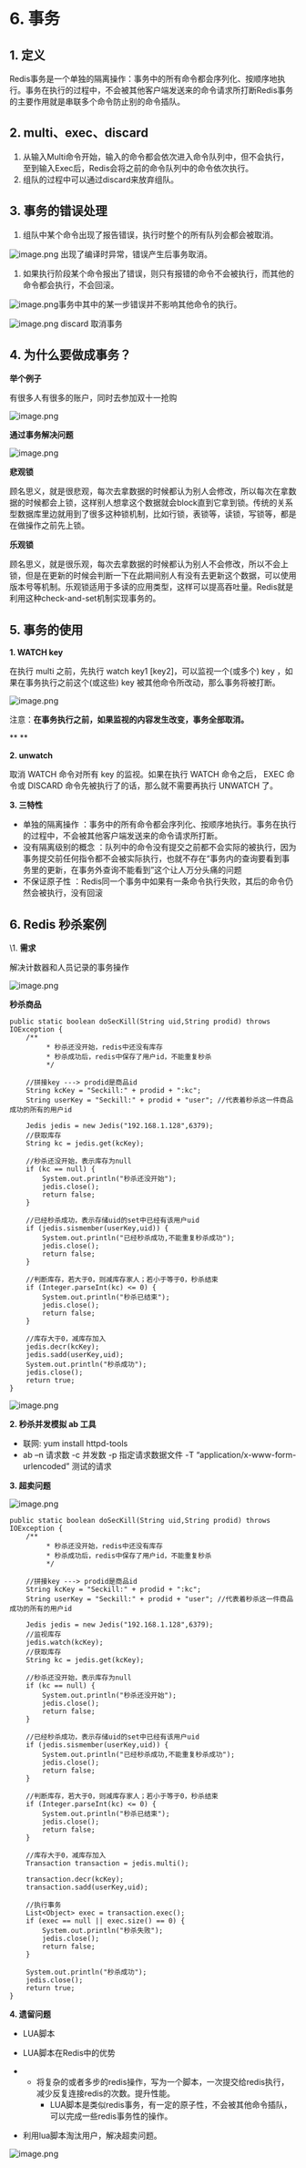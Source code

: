 # 6. 事务

## 1. 定义

Redis事务是一个单独的隔离操作：事务中的所有命令都会序列化、按顺序地执行。事务在执行的过程中，不会被其他客户端发送来的命令请求所打断Redis事务的主要作用就是串联多个命令防止别的命令插队。

##  





## 2. multi、exec、discard

1. 从输入Multi命令开始，输入的命令都会依次进入命令队列中，但不会执行，至到输入Exec后，Redis会将之前的命令队列中的命令依次执行。
2. 组队的过程中可以通过discard来放弃组队。  







## 3. 事务的错误处理

1. 组队中某个命令出现了报告错误，执行时整个的所有队列会都会被取消。



![image.png](../../imgs/1576569111504-187ecbdf-b724-4ef2-bc40-76b4a3ba012c.png) 出现了编译时异常，错误产生后事务取消。



1. 如果执行阶段某个命令报出了错误，则只有报错的命令不会被执行，而其他的命令都会执行，不会回滚。



![image.png](../../imgs/1576569153905-1790778e-b646-4a8c-8363-1f1cd3cd8c32.png)事务中其中的某一步错误并不影响其他命令的执行。



![image.png](../../imgs/1576569193667-fba5c627-cd4c-44b9-9c5e-8d61edfa658f.png)  discard 取消事务







## 4. 为什么要做成事务？

**举个例子**

有很多人有很多的账户，同时去参加双十一抢购

![image.png](../../imgs/1576569264242-1c03a62f-cfd6-4a9a-9434-8ac1bf0a4ad9.png)



**通过事务解决问题**

![image.png](../../imgs/1576569286468-bf0c6e74-07fb-4066-9fc3-bb5468ff860c.png)



**悲观锁**

顾名思义，就是很悲观，每次去拿数据的时候都认为别人会修改，所以每次在拿数据的时候都会上锁，这样别人想拿这个数据就会block直到它拿到锁。传统的关系型数据库里边就用到了很多这种锁机制，比如行锁，表锁等，读锁，写锁等，都是在做操作之前先上锁。



**乐观锁**

顾名思义，就是很乐观，每次去拿数据的时候都认为别人不会修改，所以不会上锁，但是在更新的时候会判断一下在此期间别人有没有去更新这个数据，可以使用版本号等机制。乐观锁适用于多读的应用类型，这样可以提高吞吐量。Redis就是利用这种check-and-set机制实现事务的。







## 5. 事务的使用

**1. WATCH key**

在执行 multi 之前，先执行 watch key1 [key2]，可以监视一个(或多个) key ，如果在事务执行之前这个(或这些) key 被其他命令所改动，那么事务将被打断。

![image.png](https://cdn.nlark.com/yuque/0/2019/png/446852/1576569888458-b54b5385-8950-4241-b464-a8e93d79e93a.png)  



注意：**在事务执行之前，如果监视的内容发生改变，事务全部取消。**

**
**

**2. unwatch** 

取消 WATCH 命令对所有 key 的监视。如果在执行 WATCH 命令之后， EXEC 命令或 DISCARD 命令先被执行了的话，那么就不需要再执行 UNWATCH 了。



**3. 三特性**

- 单独的隔离操作 ：事务中的所有命令都会序列化、按顺序地执行。事务在执行的过程中，不会被其他客户端发送来的命令请求所打断。
- 没有隔离级别的概念 ：队列中的命令没有提交之前都不会实际的被执行，因为事务提交前任何指令都不会被实际执行，也就不存在“事务内的查询要看到事务里的更新，在事务外查询不能看到”这个让人万分头痛的问题 
- 不保证原子性 ：Redis同一个事务中如果有一条命令执行失败，其后的命令仍然会被执行，没有回滚





## 6. Redis 秒杀案例

\1. **需求**

解决计数器和人员记录的事务操作



![image.png](https://cdn.nlark.com/yuque/0/2019/png/446852/1576572320605-84b35d84-9702-481f-a3de-94ef6ca73c88.png)



 **秒杀商品**



```
public static boolean doSecKill(String uid,String prodid) throws IOException {
    /**
         * 秒杀还没开始，redis中还没有库存
         * 秒杀成功后，redis中保存了用户id，不能重复秒杀
         */

    //拼接key ---> prodid是商品id
    String kcKey = "Seckill:" + prodid + ":kc";
    String userKey = "Seckill:" + prodid + "user"; //代表着秒杀这一件商品成功的所有的用户id

    Jedis jedis = new Jedis("192.168.1.128",6379);
    //获取库存
    String kc = jedis.get(kcKey);

    //秒杀还没开始，表示库存为null
    if (kc == null) {
        System.out.println("秒杀还没开始");
        jedis.close();
        return false;
    }

    //已经秒杀成功，表示存储uid的set中已经有该用户uid
    if (jedis.sismember(userKey,uid)) {
        System.out.println("已经秒杀成功,不能重复秒杀成功");
        jedis.close();
        return false;
    }

    //判断库存，若大于0，则减库存家人；若小于等于0，秒杀结束
    if (Integer.parseInt(kc) <= 0) {
        System.out.println("秒杀已结束");
        jedis.close();
        return false;
    }

    //库存大于0，减库存加入
    jedis.decr(kcKey);
    jedis.sadd(userKey,uid);
    System.out.println("秒杀成功");
    jedis.close();
    return true;
}
```



![image.png](https://cdn.nlark.com/yuque/0/2019/png/446852/1576642907196-4f80d2d8-c920-449d-98ba-3b471323ab6f.png)



**2. 秒杀并发模拟 ab 工具**

- 联网: yum install httpd-tools
- ab –n 请求数  -c 并发数  -p  指定请求数据文件 -T  “application/x-www-form-urlencoded”  测试的请求





**3. 超卖问题**

![image.png](https://cdn.nlark.com/yuque/0/2019/png/446852/1576572453831-43902fc9-aa22-4e49-adbe-22290023e115.png)



```
public static boolean doSecKill(String uid,String prodid) throws IOException {
    /**
         * 秒杀还没开始，redis中还没有库存
         * 秒杀成功后，redis中保存了用户id，不能重复秒杀
         */

    //拼接key ---> prodid是商品id
    String kcKey = "Seckill:" + prodid + ":kc";
    String userKey = "Seckill:" + prodid + "user"; //代表着秒杀这一件商品成功的所有的用户id

    Jedis jedis = new Jedis("192.168.1.128",6379);
    //监视库存
    jedis.watch(kcKey);
    //获取库存
    String kc = jedis.get(kcKey);

    //秒杀还没开始，表示库存为null
    if (kc == null) {
        System.out.println("秒杀还没开始");
        jedis.close();
        return false;
    }

    //已经秒杀成功，表示存储uid的set中已经有该用户uid
    if (jedis.sismember(userKey,uid)) {
        System.out.println("已经秒杀成功,不能重复秒杀成功");
        jedis.close();
        return false;
    }

    //判断库存，若大于0，则减库存家人；若小于等于0，秒杀结束
    if (Integer.parseInt(kc) <= 0) {
        System.out.println("秒杀已结束");
        jedis.close();
        return false;
    }

    //库存大于0，减库存加入
    Transaction transaction = jedis.multi();

    transaction.decr(kcKey);
    transaction.sadd(userKey,uid);

    //执行事务
    List<Object> exec = transaction.exec();
    if (exec == null || exec.size() == 0) {
        System.out.println("秒杀失败");
        jedis.close();
        return false;
    }

    System.out.println("秒杀成功");
    jedis.close();
    return true;
}
```



**4. 遗留问题**

- LUA脚本
- LUA脚本在Redis中的优势

- - 将复杂的或者多步的redis操作，写为一个脚本，一次提交给redis执行，减少反复连接redis的次数。提升性能。
    - LUA脚本是类似redis事务，有一定的原子性，不会被其他命令插队，可以完成一些redis事务性的操作。

- 利用lua脚本淘汰用户，解决超卖问题。



![image.png](https://cdn.nlark.com/yuque/0/2019/png/446852/1576572532982-1544eb4c-9547-48bf-a9c8-34a3598b0f3c.png)